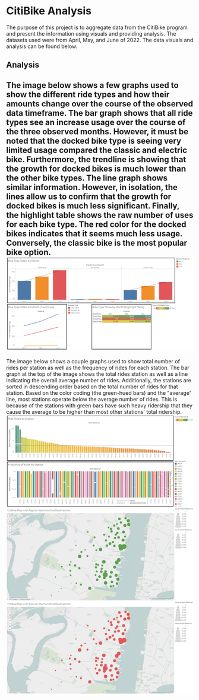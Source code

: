 # CitiBike Analysis

The purpose of this project is to aggregate data from the CitiBike program and present the information using visuals and providing analysis. The datasets used were from April, May, and June of 2022. The data visuals and analysis can be found below.

## Analysis

The image below shows a few graphs used to show the different ride types and how their amounts change over the course of the observed data timeframe. The bar graph shows that all ride types see an increase usage over the course of the three observed months. However, it must be noted that the docked bike type is seeing very limited usage compared the classic and electric bike. Furthermore, the trendline is showing that the growth for docked bikes is much lower than the other bike types. The line graph shows similar information. However, in isolation, the lines allow us to confirm that the growth for docked bikes is much less significant. Finally, the highlight table shows the raw number of uses for each bike type. The red color for the docked bikes indicates that it seems much less usage. Conversely, the classic bike is the most popular bike option. 
![Ride Type by Month](Images/Dashboard1.png)
---

The image below shows a couple graphs used to show total number of rides per station as well as the frequency of rides for each station. The bar graph at the top of the image shows the total rides station as well as a line indicating the overall average number of rides. Additionally, the stations are sorted in descending order based on the total number of rides for that station. Based on the color coding (the green-hued bars) and the "average" line, most stations operate below the average number of rides. This is because of the stations with green bars have such heavy ridership that they cause the average to be higher than most other stations' total ridership. 
![Ride Totals and Ride Frequency by Station](Images/Dashboard2.png)
![CitiBike Map](Images/MapStartDestination.png)
![CitiBike Map](Images/MapEndDestination.png)
